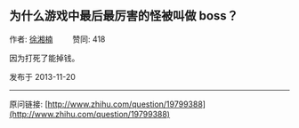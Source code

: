 ## 为什么游戏中最后最厉害的怪被叫做 boss？

作者: [徐湘楠](http://www.zhihu.com/people/miaomiaomiao)&nbsp;&nbsp;&nbsp;&nbsp;&nbsp;&nbsp;&nbsp;&nbsp; 赞同: 418


因为打死了能掉钱。



发布于 2013-11-20



---
原问链接: [http://www.zhihu.com/question/19799388](http://www.zhihu.com/question/19799388)